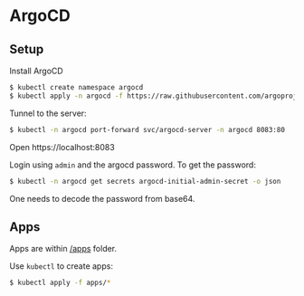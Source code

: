 # ArgoCD

## Setup

Install ArgoCD

```bash
$ kubectl create namespace argocd
$ kubectl apply -n argocd -f https://raw.githubusercontent.com/argoproj/argo-cd/stable/manifests/install.yaml
```

Tunnel to the server:

```bash
$ kubectl -n argocd port-forward svc/argocd-server -n argocd 8083:80
```

Open https://localhost:8083

Login using `admin` and the argocd password. To get the password:

```bash
$ kubectl -n argocd get secrets argocd-initial-admin-secret -o json
```

One needs to decode the password from base64.

## Apps

Apps are within [/apps](/apps) folder.

Use `kubectl` to create apps:

```bash
$ kubectl apply -f apps/*
```
